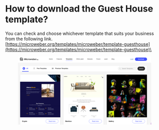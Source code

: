 # How to download the Guest House template?

You can check and choose whichever template that suits your business from the following link. [https://microweber.org/templates/microweber/template-guesthouse](https://microweber.org/templates/microweber/template-guesthouse)\


<figure><img src=".gitbook/assets/image (6) (1) (1) (1) (1) (1).png" alt=""><figcaption></figcaption></figure>
